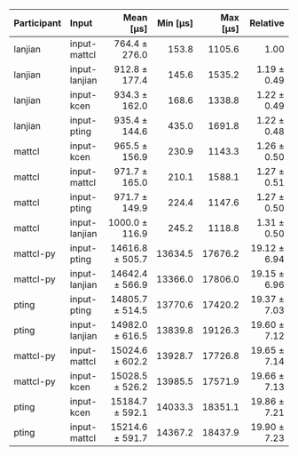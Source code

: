 | Participant | Input | Mean [µs] | Min [µs] | Max [µs] | Relative |
|:---|:---|---:|---:|---:|---:|
| lanjian | input-mattcl | 764.4 ± 276.0 | 153.8 | 1105.6 | 1.00 |
| lanjian | input-lanjian | 912.8 ± 177.4 | 145.6 | 1535.2 | 1.19 ± 0.49 |
| lanjian | input-kcen | 934.3 ± 162.0 | 168.6 | 1338.8 | 1.22 ± 0.49 |
| lanjian | input-pting | 935.4 ± 144.6 | 435.0 | 1691.8 | 1.22 ± 0.48 |
| mattcl | input-kcen | 965.5 ± 156.9 | 230.9 | 1143.3 | 1.26 ± 0.50 |
| mattcl | input-mattcl | 971.7 ± 165.0 | 210.1 | 1588.1 | 1.27 ± 0.51 |
| mattcl | input-pting | 971.7 ± 149.9 | 224.4 | 1147.6 | 1.27 ± 0.50 |
| mattcl | input-lanjian | 1000.0 ± 116.9 | 245.2 | 1118.8 | 1.31 ± 0.50 |
| mattcl-py | input-pting | 14616.8 ± 505.7 | 13634.5 | 17676.2 | 19.12 ± 6.94 |
| mattcl-py | input-lanjian | 14642.4 ± 566.9 | 13366.0 | 17806.0 | 19.15 ± 6.96 |
| pting | input-pting | 14805.7 ± 514.5 | 13770.6 | 17420.2 | 19.37 ± 7.03 |
| pting | input-lanjian | 14982.0 ± 616.5 | 13839.8 | 19126.3 | 19.60 ± 7.12 |
| mattcl-py | input-mattcl | 15024.6 ± 602.2 | 13928.7 | 17726.8 | 19.65 ± 7.14 |
| mattcl-py | input-kcen | 15028.5 ± 526.2 | 13985.5 | 17571.9 | 19.66 ± 7.13 |
| pting | input-kcen | 15184.7 ± 592.1 | 14033.3 | 18351.1 | 19.86 ± 7.21 |
| pting | input-mattcl | 15214.6 ± 591.7 | 14367.2 | 18437.9 | 19.90 ± 7.23 |
